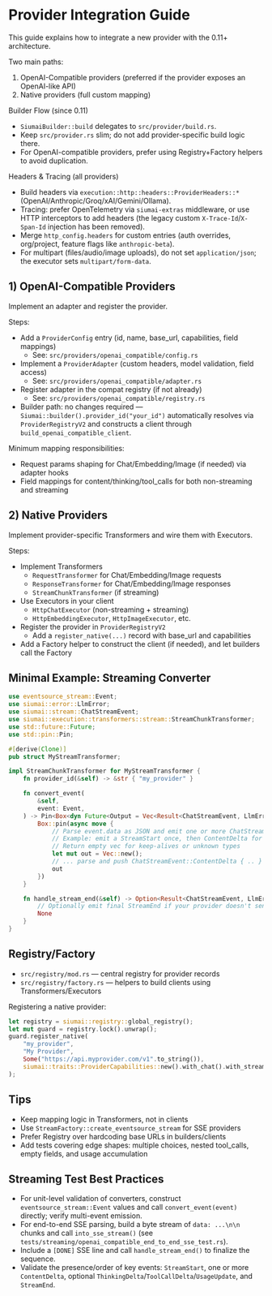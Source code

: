 # Provider Integration Guide

This guide explains how to integrate a new provider with the 0.11+ architecture.

Two main paths:

1) OpenAI-Compatible providers (preferred if the provider exposes an OpenAI-like API)
2) Native providers (full custom mapping)

Builder Flow (since 0.11)
- `SiumaiBuilder::build` delegates to `src/provider/build.rs`.
- Keep `src/provider.rs` slim; do not add provider-specific build logic there.
- For OpenAI-compatible providers, prefer using Registry+Factory helpers to avoid duplication.

Headers & Tracing (all providers)
- Build headers via `execution::http::headers::ProviderHeaders::*` (OpenAI/Anthropic/Groq/xAI/Gemini/Ollama).
- Tracing: prefer OpenTelemetry via `siumai-extras` middleware, or use HTTP interceptors to add headers (the legacy custom `X-Trace-Id`/`X-Span-Id` injection has been removed).
- Merge `http_config.headers` for custom entries (auth overrides, org/project, feature flags like `anthropic-beta`).
- For multipart (files/audio/image uploads), do not set `application/json`; the executor sets `multipart/form-data`.

## 1) OpenAI-Compatible Providers

Implement an adapter and register the provider.

Steps:
- Add a `ProviderConfig` entry (id, name, base_url, capabilities, field mappings)
  - See: `src/providers/openai_compatible/config.rs`
- Implement a `ProviderAdapter` (custom headers, model validation, field access)
  - See: `src/providers/openai_compatible/adapter.rs`
- Register adapter in the compat registry (if not already)
  - See: `src/providers/openai_compatible/registry.rs`
- Builder path: no changes required — `Siumai::builder().provider_id("your_id")`
  automatically resolves via `ProviderRegistryV2` and constructs a client through
  `build_openai_compatible_client`.

Minimum mapping responsibilities:
- Request params shaping for Chat/Embedding/Image (if needed) via adapter hooks
- Field mappings for content/thinking/tool_calls for both non-streaming and streaming

## 2) Native Providers

Implement provider-specific Transformers and wire them with Executors.

Steps:
- Implement Transformers
  - `RequestTransformer` for Chat/Embedding/Image requests
  - `ResponseTransformer` for Chat/Embedding/Image responses
  - `StreamChunkTransformer` (if streaming)
- Use Executors in your client
  - `HttpChatExecutor` (non-streaming + streaming)
  - `HttpEmbeddingExecutor`, `HttpImageExecutor`, etc.
- Register the provider in `ProviderRegistryV2`
  - Add a `register_native(...)` record with base_url and capabilities
- Add a Factory helper to construct the client (if needed), and let builders
  call the Factory

## Minimal Example: Streaming Converter

```rust
use eventsource_stream::Event;
use siumai::error::LlmError;
use siumai::stream::ChatStreamEvent;
use siumai::execution::transformers::stream::StreamChunkTransformer;
use std::future::Future;
use std::pin::Pin;

#[derive(Clone)]
pub struct MyStreamTransformer;

impl StreamChunkTransformer for MyStreamTransformer {
    fn provider_id(&self) -> &str { "my_provider" }

    fn convert_event(
        &self,
        event: Event,
    ) -> Pin<Box<dyn Future<Output = Vec<Result<ChatStreamEvent, LlmError>>> + Send + Sync + '_>> {
        Box::pin(async move {
            // Parse event.data as JSON and emit one or more ChatStreamEvent items
            // Example: emit a StreamStart once, then ContentDelta for each chunk
            // Return empty vec for keep-alives or unknown types
            let mut out = Vec::new();
            // ... parse and push ChatStreamEvent::ContentDelta { .. } etc.
            out
        })
    }

    fn handle_stream_end(&self) -> Option<Result<ChatStreamEvent, LlmError>> {
        // Optionally emit final StreamEnd if your provider doesn't send one
        None
    }
}
```

## Registry/Factory

- `src/registry/mod.rs` — central registry for provider records
- `src/registry/factory.rs` — helpers to build clients using Transformers/Executors

Registering a native provider:

```rust
let registry = siumai::registry::global_registry();
let mut guard = registry.lock().unwrap();
guard.register_native(
    "my_provider",
    "My Provider",
    Some("https://api.myprovider.com/v1".to_string()),
    siumai::traits::ProviderCapabilities::new().with_chat().with_streaming(),
);
```

## Tips

- Keep mapping logic in Transformers, not in clients
- Use `StreamFactory::create_eventsource_stream` for SSE providers
- Prefer Registry over hardcoding base URLs in builders/clients
- Add tests covering edge shapes: multiple choices, nested tool_calls,
  empty fields, and usage accumulation

## Streaming Test Best Practices

- For unit-level validation of converters, construct `eventsource_stream::Event` values and
  call `convert_event(event)` directly; verify multi-event emission.
- For end-to-end SSE parsing, build a byte stream of `data: ...\n\n` chunks and call
  `into_sse_stream()` (see `tests/streaming/openai_compatible_end_to_end_sse_test.rs`).
- Include a `[DONE]` SSE line and call `handle_stream_end()` to finalize the sequence.
- Validate the presence/order of key events: `StreamStart`, one or more `ContentDelta`,
  optional `ThinkingDelta`/`ToolCallDelta`/`UsageUpdate`, and `StreamEnd`.
